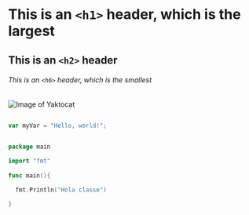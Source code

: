 # This is an `<h1>` header, which is the largest
 
## This is an `<h2>` header
 
###### This is an `<h6>` header, which is the smallest
 
![Image of Yaktocat](https://octodex.github.com/images/yaktocat.png)
 
``` javascript

var myVar = "Hello, world!";

```
 
``` go

package main
 
import "fmt"
 
func main(){

  fmt.Println("Hola classe")

}

```
 
